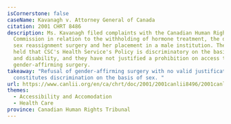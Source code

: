```yaml
---
isCornerstone: false
caseName: Kavanagh v. Attorney General of Canada
citation: 2001 CHRT 8486
description: Ms. Kavanagh filed complaints with the Canadian Human Rights
  Commission in relation to the withholding of hormone treatment, the denial of
  sex reassignment surgery and her placement in a male institution. The Tribunal
  held that CSC's Health Service's Policy is discriminatory on the basis of sex
  and disability, and they have not justified a prohibition on access to
  gender-affirming surgery.
takeaway: "Refusal of gender-affirming surgery with no valid justification
  constitutes discrimination on the basis of sex. "
url: https://www.canlii.org/en/ca/chrt/doc/2001/2001canlii8496/2001canlii8496.html?searchUrlHash=AAAAAQAiZ2VuZGVyIGlkZW50aXR5LCBnZW5kZXIgZXhwcmVzc2lvbgAAAAAB&resultIndex=3
themes:
  - Accessibility and Accomodation
  - Health Care
province: Canadian Human Rights Tribunal
---
```

